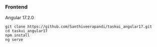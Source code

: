### Frontend
Angular 17.2.0
```
git clone https://github.com/Santhiveerapandi/taskui_angular17.git
cd taskui_angular17
npm install
ng serve
```
